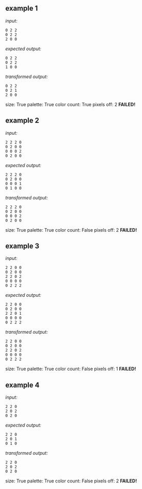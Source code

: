 
## example 1
*input:*
```
0 2 2
0 2 2
2 0 0
```
*expected output:*
```
0 2 2
0 2 2
1 0 0
```
*transformed output:*
```
0 2 2
0 2 1
2 0 0
```
size: True
palette: True
color count: True
pixels off: 2
**FAILED!**

## example 2
*input:*
```
2 2 2 0
0 2 0 0
0 0 0 2
0 2 0 0
```
*expected output:*
```
2 2 2 0
0 2 0 0
0 0 0 1
0 1 0 0
```
*transformed output:*
```
2 2 2 0
0 2 0 0
0 0 0 2
0 2 0 0
```
size: True
palette: True
color count: False
pixels off: 2
**FAILED!**

## example 3
*input:*
```
2 2 0 0
0 2 0 0
2 2 0 2
0 0 0 0
0 2 2 2
```
*expected output:*
```
2 2 0 0
0 2 0 0
2 2 0 1
0 0 0 0
0 2 2 2
```
*transformed output:*
```
2 2 0 0
0 2 0 0
2 2 0 2
0 0 0 0
0 2 2 2
```
size: True
palette: True
color count: False
pixels off: 1
**FAILED!**

## example 4
*input:*
```
2 2 0
2 0 2
0 2 0
```
*expected output:*
```
2 2 0
2 0 1
0 1 0
```
*transformed output:*
```
2 2 0
2 0 2
0 2 0
```
size: True
palette: True
color count: False
pixels off: 2
**FAILED!**
